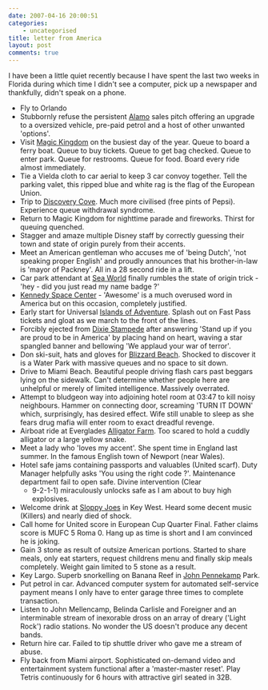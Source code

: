 ```yaml
---
date: 2007-04-16 20:00:51
categories:
    - uncategorised
title: letter from America
layout: post
comments: true
---
```

I have been a little quiet recently because I have spent the last two
weeks in Florida during which time I didn't see a computer, pick up a
newspaper and thankfully, didn't speak on a phone.

-   Fly to Orlando
-   Stubbornly refuse the persistent [Alamo](http://www.alamo.com/)
    sales pitch offering an upgrade to a oversized vehicle, pre-paid
    petrol and a host of other unwanted 'options'.
-   Visit [Magic Kingdom](http://disneyworld.disney.go.com/wdw/parks/parkLanding?id=MKLandingPage&bhcp=1)
    on the busiest day of the year. Queue to board a ferry boat. Queue
    to buy tickets. Queue to get bag checked. Queue to enter park. Queue
    for restrooms. Queue for food. Board every ride almost immediately.
-   Tie a Vielda cloth to car aerial to keep 3 car convoy together. Tell
    the parking valet, this ripped blue and white rag is the flag of the
    European Union.
-   Trip to [Discovery Cove](http://www.discoverycove.com). Much more
    civilised (free pints of Pepsi). Experience queue withdrawal
    syndrome.
-   Return to Magic Kingdom for nighttime parade and fireworks. Thirst
    for queuing quenched.
-   Stagger and amaze multiple Disney staff by correctly guessing their
    town and state of origin purely from their accents.
-   Meet an American gentleman who accuses me of 'being Dutch', 'not
    speaking proper English' and proudly announces that his
    brother-in-law is 'mayor of Packney'. All in a 28 second ride in a
    lift.
-   Car park attendant at [Sea World](http://www.seaworld.com) finally
    rumbles the state of origin trick - 'hey - did you just read my name
    badge ?'
-   [Kennedy Space Center](http://www.nasa.gov/centers/kennedy/home/index.html) -
    'Awesome' is a much overused word in America but on this occasion,
    completely justified.
-   Early start for Universal
[Islands of Adventure](http://www.universalorlando.com/ioa_index.html).
    Splash out on Fast Pass tickets and gloat as we march to the front of the
    lines.
-   Forcibly ejected from
    [Dixie Stampede](http://www.dixiestampede.com/orlando.php)
    after answering
    'Stand up if you are proud to be in America' by placing hand on
    heart, waving a star spangled banner and bellowing 'We applaud your
    war of terror'.
-   Don ski-suit, hats and gloves for
    [Blizzard Beach](http://disneyworld.disney.go.com/wdw/parks/parkLanding?id=BBLandingPage).
    Shocked to discover it is a Water Park with massive queues and no
    space to sit down.
-   Drive to Miami Beach. Beautiful people driving flash cars past
    beggars lying on the sidewalk. Can't determine whether people here
    are unhelpful or merely of limited intelligence. Massively
    overrated.
-   Attempt to bludgeon way into adjoining hotel room at 03:47 to kill
    noisy neighbours. Hammer on connecting door, screaming 'TURN IT
    DOWN' which, surprisingly, has desired effect. Wife still unable to
    sleep as she fears drug mafia will enter room to exact dreadful
    revenge.
-   Airboat ride at Everglades
    [Alligator Farm](http://www.everglades.com/).
    Too scared to hold a cuddly alligator or a large yellow snake.
-   Meet a lady who 'loves my accent'. She spent time in England last
    summer. In the famous English town of Newport (near Wales).
-   Hotel safe jams containing passports and valuables (United scarf).
    Duty Manager helpfully asks 'You using the right code ?'.
    Maintenance department fail to open safe. Divine intervention (Clear
    - 9-2-1-1) miraculously unlocks safe as I am about to buy high
    explosives.
-   Welcome drink at [Sloppy Joes](http://www.sloppyjoes.com/) in Key
    West. Heard some decent music (Killers) and nearly died of shock.
-   Call home for United score in European Cup Quarter Final. Father
    claims score is MUFC 5 Roma 0. Hang up as time is short and I am
    convinced he is joking.
-   Gain 3 stone as result of outsize American portions. Started to
    share meals, only eat starters, request childrens menu and finally
    skip meals completely. Weight gain limited to 5 stone as a result.
-   Key Largo. Superb snorkelling on Banana Reef in
    [John Pennekamp](http://www.pennekamppark.com/) Park.
-   Put petrol in car. Advanced computer system for automated
    self-service payment means I only have to enter garage three times
    to complete transaction.
-   Listen to John Mellencamp, Belinda Carlisle and Foreigner and an
    interminable stream of inexorable dross on an array of dreary
    ('Light Rock') radio stations. No wonder the US doesn't produce any
    decent bands.
-   Return hire car. Failed to tip shuttle driver who gave me a stream
    of abuse.
-   Fly back from Miami airport. Sophisticated on-demand video and
    entertainment system functional after a 'master-master reset'. Play
    Tetris continuously for 6 hours with attractive girl seated in
    32B.
